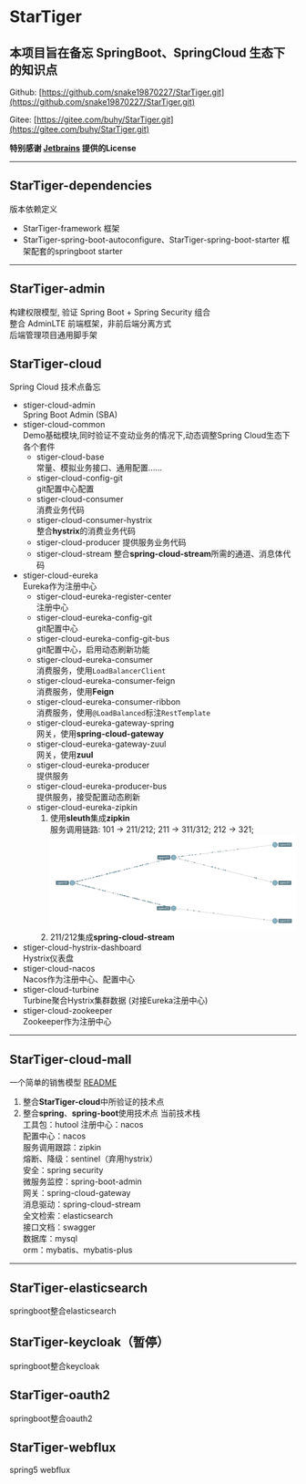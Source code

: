 # StarTiger

## 本项目旨在备忘 SpringBoot、SpringCloud 生态下的知识点

Github: [https://github.com/snake19870227/StarTiger.git](https://github.com/snake19870227/StarTiger.git)  

Gitee: [https://gitee.com/buhy/StarTiger.git](https://gitee.com/buhy/StarTiger.git)  

**特别感谢 [Jetbrains](https://www.jetbrains.com/?from=StarTiger) 提供的License**  

---

## StarTiger-dependencies

版本依赖定义
- StarTiger-framework
框架
- StarTiger-spring-boot-autoconfigure、StarTiger-spring-boot-starter
框架配套的springboot starter

---

## StarTiger-admin

构建权限模型, 验证 Spring Boot + Spring Security 组合  
整合 AdminLTE 前端框架，非前后端分离方式  
后端管理项目通用脚手架

## StarTiger-cloud

Spring Cloud 技术点备忘
- stiger-cloud-admin  
Spring Boot Admin (SBA)
- stiger-cloud-common  
Demo基础模块,同时验证不变动业务的情况下,动态调整Spring Cloud生态下各个套件
  - stiger-cloud-base  
  常量、模拟业务接口、通用配置......
  - stiger-cloud-config-git  
  git配置中心配置
  - stiger-cloud-consumer  
  消费业务代码
  - stiger-cloud-consumer-hystrix  
  整合**hystrix**的消费业务代码
  - stiger-cloud-producer
  提供服务业务代码
  - stiger-cloud-stream
  整合**spring-cloud-stream**所需的通道、消息体代码
- stiger-cloud-eureka  
Eureka作为注册中心
  - stiger-cloud-eureka-register-center  
  注册中心
  - stiger-cloud-eureka-config-git  
  git配置中心
  - stiger-cloud-eureka-config-git-bus  
  git配置中心，启用动态刷新功能
  - stiger-cloud-eureka-consumer  
  消费服务，使用`LoadBalancerClient`
  - stiger-cloud-eureka-consumer-feign  
  消费服务，使用**Feign**
  - stiger-cloud-eureka-consumer-ribbon  
  消费服务，使用`@LoadBalanced`标注`RestTemplate`
  - stiger-cloud-eureka-gateway-spring  
  网关，使用**spring-cloud-gateway**
  - stiger-cloud-eureka-gateway-zuul  
  网关，使用**zuul**
  - stiger-cloud-eureka-producer  
  提供服务
  - stiger-cloud-eureka-producer-bus  
  提供服务，接受配置动态刷新
  - stiger-cloud-eureka-zipkin  
    1. 使用**sleuth**集成**zipkin**  
    服务调用链路: 101 -> 211/212; 211 -> 311/312; 212 -> 321;  
    ![拓扑图](https://github.com/snake19870227/StarTiger/blob/master/StarTiger-cloud/stiger-cloud-eureka/doc/image/zipkin_router.jpg?raw=true)
    2. 211/212集成**spring-cloud-stream**
- stiger-cloud-hystrix-dashboard  
Hystrix仪表盘
- stiger-cloud-nacos  
Nacos作为注册中心、配置中心
- stiger-cloud-turbine  
Turbine聚合Hystrix集群数据  (对接Eureka注册中心)
- stiger-cloud-zookeeper  
Zookeeper作为注册中心
---
## StarTiger-cloud-mall
一个简单的销售模型 [README](./StarTiger-cloud-mall/README.md)
1. 整合**StarTiger-cloud**中所验证的技术点  
2. 整合**spring**、**spring-boot**使用技术点
当前技术栈  
工具包：hutool 
注册中心：nacos  
配置中心：nacos  
服务调用跟踪：zipkin  
熔断、降级：sentinel（弃用hystrix）  
安全：spring security  
微服务监控：spring-boot-admin  
网关：spring-cloud-gateway  
消息驱动：spring-cloud-stream  
全文检索：elasticsearch  
接口文档：swagger  
数据库：mysql  
orm：mybatis、mybatis-plus
---
## StarTiger-elasticsearch
springboot整合elasticsearch
## StarTiger-keycloak（暂停）
springboot整合keycloak
## StarTiger-oauth2
springboot整合oauth2
## StarTiger-webflux
spring5 webflux